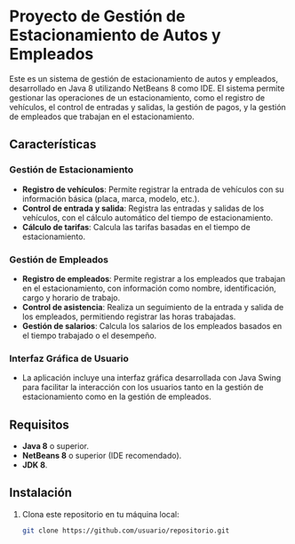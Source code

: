 # Proyecto de Gestión de Estacionamiento de Autos y Empleados

Este es un sistema de gestión de estacionamiento de autos y empleados, desarrollado en Java 8 utilizando NetBeans 8 como IDE. El sistema permite gestionar las operaciones de un estacionamiento, como el registro de vehículos, el control de entradas y salidas, la gestión de pagos, y la gestión de empleados que trabajan en el estacionamiento.

## Características

### Gestión de Estacionamiento
- **Registro de vehículos**: Permite registrar la entrada de vehículos con su información básica (placa, marca, modelo, etc.).
- **Control de entrada y salida**: Registra las entradas y salidas de los vehículos, con el cálculo automático del tiempo de estacionamiento.
- **Cálculo de tarifas**: Calcula las tarifas basadas en el tiempo de estacionamiento.
  
### Gestión de Empleados
- **Registro de empleados**: Permite registrar a los empleados que trabajan en el estacionamiento, con información como nombre, identificación, cargo y horario de trabajo.
- **Control de asistencia**: Realiza un seguimiento de la entrada y salida de los empleados, permitiendo registrar las horas trabajadas.
- **Gestión de salarios**: Calcula los salarios de los empleados basados en el tiempo trabajado o el desempeño.

### Interfaz Gráfica de Usuario
- La aplicación incluye una interfaz gráfica desarrollada con Java Swing para facilitar la interacción con los usuarios tanto en la gestión de estacionamiento como en la gestión de empleados.

## Requisitos

- **Java 8** o superior.
- **NetBeans 8** o superior (IDE recomendado).
- **JDK 8**.

## Instalación

1. Clona este repositorio en tu máquina local:

   ```bash
   git clone https://github.com/usuario/repositorio.git
